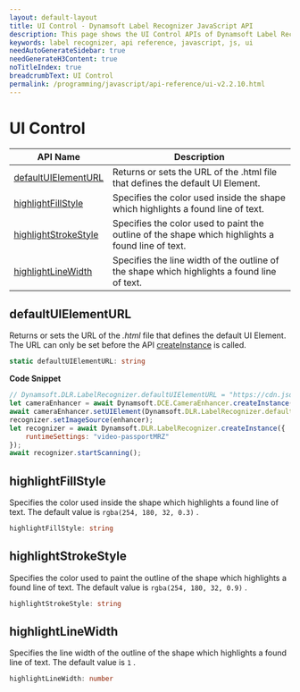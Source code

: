 ```yaml
---
layout: default-layout
title: UI Control - Dynamsoft Label Recognizer JavaScript API
description: This page shows the UI Control APIs of Dynamsoft Label Recognizer JavaScript SDK.
keywords: label recognizer, api reference, javascript, js, ui
needAutoGenerateSidebar: true
needGenerateH3Content: true
noTitleIndex: true
breadcrumbText: UI Control
permalink: /programming/javascript/api-reference/ui-v2.2.10.html
---
```


# UI Control

| API Name | Description |
|---|---|
| [defaultUIElementURL](#defaultuielementurl) | Returns or sets the URL of the .html file that defines the default UI Element. |
| [highlightFillStyle](#highlightfillstyle) | Specifies the color used inside the shape which highlights a found line of text.  |
| [highlightStrokeStyle](#highlightstrokestyle) | Specifies the color used to paint the outline of the shape which highlights a found line of text. |
| [highlightLineWidth](#highlightlinewidth) | Specifies the line width of the outline of the shape which highlights a found line of text. |

## defaultUIElementURL

Returns or sets the URL of the *.html* file that defines the default UI Element. The URL can only be set before the API [createInstance](#createinstance) is called.

```typescript
static defaultUIElementURL: string
```

**Code Snippet**

```js
// Dynamsoft.DLR.LabelRecognizer.defaultUIElementURL = "https://cdn.jsdelivr.net/npm/dynamsoft-label-recognizer@2.2.1/dist/dlr.ui.html";
let cameraEnhancer = await Dynamsoft.DCE.CameraEnhancer.createInstance();
await cameraEnhancer.setUIElement(Dynamsoft.DLR.LabelRecognizer.defaultUIElementURL);
recognizer.setImageSource(enhancer);
let recognizer = await Dynamsoft.DLR.LabelRecognizer.createInstance({
    runtimeSettings: "video-passportMRZ"
});
await recognizer.startScanning();
```

## highlightFillStyle

Specifies the color used inside the shape which highlights a found line of text. The default value is `rgba(254, 180, 32, 0.3)` .

```typescript
highlightFillStyle: string
```

## highlightStrokeStyle

Specifies the color used to paint the outline of the shape which highlights a found line of text. The default value is `rgba(254, 180, 32, 0.9)` .

```typescript
highlightStrokeStyle: string
```

## highlightLineWidth

Specifies the line width of the outline of the shape which highlights a found line of text. The default value is `1` .

```typescript
highlightLineWidth: number
```
